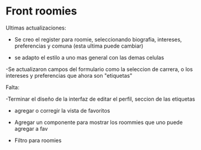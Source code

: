 # Front roomies

Ultimas actualizaciones:

- Se creo el register para roomie, seleccionando biografia, intereses, preferencias y comuna (esta ultima puede cambiar)

- se adapto el estilo a uno mas general con las demas celulas

-Se actualizaron campos del formulario como la seleccion de carrera, o los intereses y preferencias que ahora son "etiquetas"

Falta:

-Terminar el diseño de la interfaz de editar el perfil, seccion de las etiquetas

- agregar o corregir la vista de favoritos

- Agregar un componente para mostrar los roommies que uno puede agregar a fav

- Filtro para roomies
